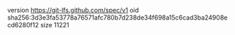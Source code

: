 version https://git-lfs.github.com/spec/v1
oid sha256:3d3e3fa53778a76571afc780b7d238de34f698a15c6cad3ba24908ecd6280f12
size 11221
